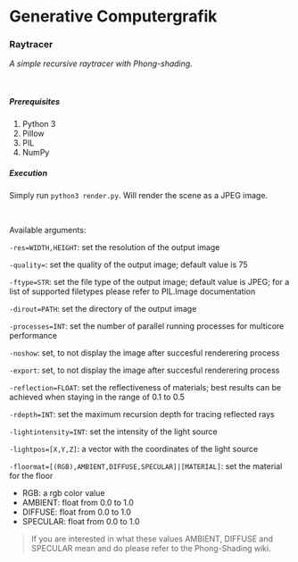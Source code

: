 # Generative Computergrafik

### Raytracer
*A simple recursive raytracer with Phong-shading.*


<br/>

##### Prerequisites 

1. Python 3
2. Pillow
3. PIL
4. NumPy

##### Execution

Simply run `python3 render.py`. Will render the scene as a JPEG image.

<br/>

Available arguments:

`-res=WIDTH,HEIGHT`: set the resolution of the output image

`-quality=`: set the quality of the output image; default value is 75

`-ftype=STR`: set the file type of the output image; default value is JPEG; for a list of supported filetypes please refer to PIL.Image documentation

`-dirout=PATH`: set the directory of the output image

`-processes=INT`: set the number of parallel running processes for multicore performance

`-noshow`: set, to not display the image after succesful renderering process

`-export`: set, to not display the image after succesful renderering process

`-reflection=FLOAT`: set the reflectiveness of materials; best results can be achieved when staying in the range of 0.1 to 0.5

`-rdepth=INT`: set the maximum recursion depth for tracing reflected rays

`-lightintensity=INT`: set the intensity of the light source

`-lightpos=[X,Y,Z]`: a vector with the coordinates of the light source

`-floormat=[(RGB),AMBIENT,DIFFUSE,SPECULAR]|[MATERIAL]`: set the material for the floor    
- RGB: a rgb color value <br/>
- AMBIENT: float from 0.0 to 1.0 <br/>
- DIFFUSE: float from 0.0 to 1.0 <br/>
- SPECULAR: float from 0.0 to 1.0 <br/>

>If you are interested in what these values AMBIENT, DIFFUSE and SPECULAR mean and do please refer to the Phong-Shading wiki.







